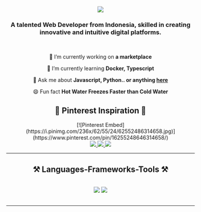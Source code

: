 

<h1 align="center">
    <img src="https://readme-typing-svg.herokuapp.com/?font=Righteous&size=35&center=true&vCenter=true&width=500&height=70&duration=4000&lines=Hi+There!+👋;+I'm+Azzikra+Praqasta+Kusuma!;" />
</h1>

<h3 align="center">A talented Web Developer from Indonesia, skilled in creating innovative and intuitive digital platforms.</h3>

<br/>

<div align="center">
 
 🔭 I’m currently working on **a marketplace**
 
 🌱 I’m currently learning **Docker, Typescript**

💬 Ask me about **Javascript, Python.. or anything [here](https://github.com/AzzikraPraqastaKusuma123)**

😄  Fun fact **Hot Water Freezes Faster than Cold Water**


<h2 align="center">🎨 Pinterest Inspiration 🎨</h2>
<div align="center">
    [![Pinterest Embed](https://i.pinimg.com/236x/62/55/24/62552486314658.jpg)](https://www.pinterest.com/pin/16255248646314658/)
</div>
 </div>
 
<div align="center"> 
   <a href="mailto:azzikrapraqasta2@gmail.com">
    <img src="https://img.shields.io/badge/Gmail-333333?style=for-the-badge&logo=gmail&logoColor=red" />
  </a>
  <a href="https://linkedin.com/in/azzikra-praqasta-kusuma-198774271" target="_blank">
    <img src="https://img.shields.io/badge/LinkedIn-0077B5?style=for-the-badge&logo=linkedin&logoColor=white" target="_blank" />
  </a>
  <a href="https://github.com/AzzikraPraqastaKusuma123" target="_blank">
     <img src="https://img.shields.io/badge/Portfolio-FF5722?style=for-the-badge&logo=todoist&logoColor=white" target="_blank" /> <!-- sqlite, safari, google-chrome are other good icon options -->
  </a>
</div>

 <hr/>
 
<h2 align="center">⚒️ Languages-Frameworks-Tools ⚒️</h2>
<br/>
<div align="center">
    <img src="https://skillicons.dev/icons?i=react,bootstrap,mui,html,css,vscode,github,figma,tailwind,git,r" />
    <img src="https://skillicons.dev/icons?i=nodejs,python,javascript,typescript,express,firebase,mongodb,c,java,nextjs,mysql,flask" /><br>
</div>

<br/>
<hr/>
